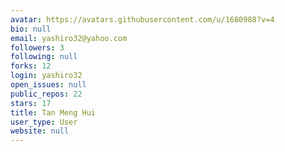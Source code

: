 ```yaml
---
avatar: https://avatars.githubusercontent.com/u/1680988?v=4
bio: null
email: yashiro32@yahoo.com
followers: 3
following: null
forks: 12
login: yashiro32
open_issues: null
public_repos: 22
stars: 17
title: Tan Meng Hui
user_type: User
website: null
---
```

